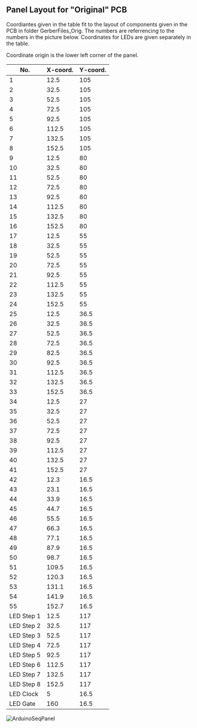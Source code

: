 ## Panel Layout for "Original" PCB
Coordiantes given in the table fit to the layout of components given in the PCB in folder GerberFiles_Orig.
The numbers are referrencing to the numbers in the picture below.
Coordinates for LEDs are given separately in the table.

Coordinate origin is the lower left corner of the panel.

| No. | X-coord. | Y-coord. |
| --- | --- | --- |
| 1 | 12.5 | 105 |
| 2 | 32.5 | 105 |
| 3 | 52.5 | 105 |
| 4 | 72.5 | 105 |
| 5 | 92.5 | 105 |
| 6 | 112.5 | 105 |
| 7 | 132.5 | 105 |
| 8 | 152.5 | 105 |
| 9 | 12.5 | 80 |
| 10 | 32.5 | 80 |
| 11 | 52.5 | 80 |
| 12 | 72.5 | 80 |
| 13 | 92.5 | 80 |
| 14 | 112.5 | 80 |
| 15 | 132.5 | 80 |
| 16 | 152.5 | 80 |
| 17 | 12.5 | 55 |
| 18 | 32.5 | 55 |
| 19 | 52.5 | 55 |
| 20 | 72.5 | 55 |
| 21 | 92.5 | 55 |
| 22 | 112.5 | 55 |
| 23 | 132.5 | 55 |
| 24 | 152.5 | 55 |
| 25 | 12.5 | 36.5 |
| 26 | 32.5 | 36.5 |
| 27 | 52.5 | 36.5 |
| 28 | 72.5 | 36.5 |
| 29 | 82.5 | 36.5 |
| 30 | 92.5 | 36.5 |
| 31 | 112.5 | 36.5 |
| 32 | 132.5 | 36.5 |
| 33 | 152.5 | 36.5 |
| 34 | 12.5 | 27 |
| 35 | 32.5 | 27 |
| 36 | 52.5 | 27 |
| 37 | 72.5 | 27 |
| 38 | 92.5 | 27 |
| 39 | 112.5 | 27 |
| 40 | 132.5 | 27 |
| 41 | 152.5 | 27 |
| 42 | 12.3 | 16.5 |
| 43 | 23.1 | 16.5 |
| 44 | 33.9 | 16.5 |
| 45 | 44.7 | 16.5 |
| 46 | 55.5 | 16.5 |
| 47 | 66.3 | 16.5 |
| 48 | 77.1 | 16.5 |
| 49 | 87.9 | 16.5 |
| 50 | 98.7 | 16.5 |
| 51 | 109.5 | 16.5 |
| 52 | 120.3 | 16.5 |
| 53 | 131.1 | 16.5 |
| 54 | 141.9 | 16.5 |
| 55 | 152.7 | 16.5 |
| LED Step 1 | 12.5 | 117 |
| LED Step 2 | 32.5 | 117 |
| LED Step 3 | 52.5 | 117 |
| LED Step 4 | 72.5 | 117 |
| LED Step 5 | 92.5 | 117 |
| LED Step 6 | 112.5 | 117 |
| LED Step 7 | 132.5 | 117 |
| LED Step 8 | 152.5 | 117 |
| LED Clock | 5 | 16.5 |
| LED Gate | 160 | 16.5 |

![ArduinoSeqPanel](https://user-images.githubusercontent.com/97026614/178217350-445b252a-9e8b-4062-8974-dd1c8840f9fd.jpg)
